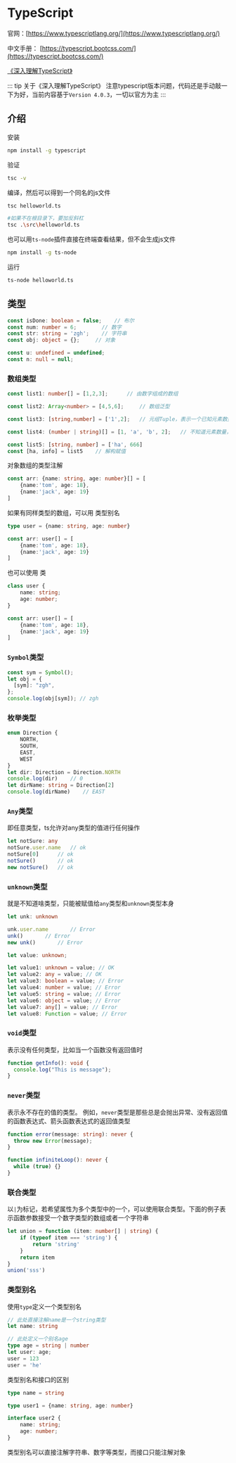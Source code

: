 # TypeScript

官网：[https://www.typescriptlang.org/](https://www.typescriptlang.org/)

中文手册： [https://typescript.bootcss.com/](https://typescript.bootcss.com/)

[《深入理解TypeScript》](https://jkchao.github.io/typescript-book-chinese/)

::: tip 关于《深入理解TypeScript》
注意typescript版本问题，代码还是手动敲一下为好，当前内容基于`Version 4.0.3`，一切以官方为主
:::

## 介绍

安装

```sh
npm install -g typescript
```

验证

```sh
tsc -v
```

编译，然后可以得到一个同名的js文件

```sh
tsc helloworld.ts

#如果不在根目录下，要加反斜杠
tsc .\src\helloworld.ts
```

也可以用`ts-node`插件直接在终端查看结果，但不会生成js文件

```sh
npm install -g ts-node
```

运行

```sh
ts-node helloworld.ts
```

## 类型

```typescript
const isDone: boolean = false;    // 布尔
const num: number = 6;        // 数字
const str: string = 'zgh';    // 字符串
const obj: object = {};     // 对象

const u: undefined = undefined;
const n: null = null;
```

### 数组类型

```typescript
const list1: number[] = [1,2,3];      // 由数字组成的数组

const list2: Array<number> = [4,5,6];     // 数组泛型

const list3: [string,number] = ['1',2];   // 元组Tuple，表示一个已知元素数量和类型的数组

const list4: (number | string)[] = [1, 'a', 'b', 2];   // 不知道元素数量，类型已知

const list5: [string, number] = ['ha', 666]
const [ha, info] = list5    // 解构赋值
```

对象数组的类型注解

```typescript
const arr: {name: string, age: number}[] = [
    {name:'tom', age: 18},
    {name:'jack', age: 19}
]
```

如果有同样类型的数组，可以用 类型别名

```typescript
type user = {name: string, age: number}

const arr: user[] = [
    {name:'tom', age: 18},
    {name:'jack', age: 19}
]
```

也可以使用 类

```typescript
class user {
    name: string;
    age: number;
}

const arr: user[] = [
    {name:'tom', age: 18},
    {name:'jack', age: 19}
]
```

### `Symbol`类型

```typescript
const sym = Symbol();
let obj = {
  [sym]: "zgh",
};
console.log(obj[sym]); // zgh
```

### 枚举类型

```typescript
enum Direction {
    NORTH,
    SOUTH,
    EAST,
    WEST
}
let dir: Direction = Direction.NORTH
console.log(dir)    // 0
let dirName: string = Direction[2]
console.log(dirName)    // EAST
```

### `Any`类型

即任意类型，ts允许对any类型的值进行任何操作

```typescript
let notSure: any
notSure.user.name   // ok
notSure[0]      // ok
notSure()       // ok
new notSure()   // ok
```

### `unknown`类型

就是不知道啥类型，只能被赋值给`any`类型和`unknown`类型本身

```typescript
let unk: unknown

unk.user.name       // Error
unk()       // Error
new unk()       // Error

let value: unknown;

let value1: unknown = value; // OK
let value2: any = value; // OK
let value3: boolean = value; // Error
let value4: number = value; // Error
let value5: string = value; // Error
let value6: object = value; // Error
let value7: any[] = value; // Error
let value8: Function = value; // Error
```

### `void`类型

表示没有任何类型，比如当一个函数没有返回值时

```typescript
function getInfo(): void {
  console.log("This is message");
}
```

### `never`类型

表示永不存在的值的类型。 例如，`never`类型是那些总是会抛出异常、没有返回值的函数表达式、箭头函数表达式的返回值类型

```typescript
function error(message: string): never {
  throw new Error(message);
}

function infiniteLoop(): never {
  while (true) {}
}
```

### 联合类型

以`|`为标记，若希望属性为多个类型中的一个，可以使用联合类型。下面的例子表示函数参数接受一个数字类型的数组或者一个字符串

```typescript
let union = function (item: number[] | string) {
    if (typeof item === 'string') {
        return 'string'
    }
    return item
}
union('sss')
```

### 类型别名

使用`type`定义一个类型别名

```typescript
// 此处直接注解name是一个string类型
let name: string

// 此处定义一个别名age
type age = string | number
let user: age;
user = 123
user = 'he'
```

类型别名和接口的区别

```typescript
type name = string

type user1 = {name: string, age: number}

interface user2 {
    name: string;
    age: number;
}
```

类型别名可以直接注解字符串、数字等类型，而接口只能注解对象
